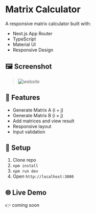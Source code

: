 # Matrix Calculator

A responsive matrix calculator built with:
- Next.js App Router
- TypeScript
- Material UI
- Responsive Design

## 🖼️ Screenshot
> ![website](/matrix-calculator/public/images/website-image.png)

## 🚀 Features
- Generate Matrix A (i + j)
- Generate Matrix B (i × j)
- Add matrices and view result
- Responsive layout
- Input validation

## 🔧 Setup
1. Clone repo
2. `npm install`
3. `npm run dev`
4. Open `http://localhost:3000`

## 🌐 Live Demo
👉  coming soon